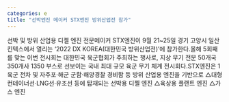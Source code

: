 ```yaml
---
categories: e
title: "선박엔진 메이커 STX엔진 방위산업전 참가"
---
```

선박 및 방위 산업용 디젤 엔진 전문메이커 STX엔진이 9월 21~25일 경기 고양시 일산 킨텍스에서 열리는 ‘2022 DX KOREA(대한민국 방위산업전)’에 참가한다.올해 5회째를 맞는 이번 전시회는 대한민국 육군협회가 주최하는 행사로, 지상 무기 전문 50개국 350개사 1350 부스로 선보이는 국내 최대 규모 육군 무기 체계 전시회다.STX엔진은 1육군 전차 및 자주포·해군 군함·해양경찰 경비함 등 방위 산업용 엔진을 기반으로 △대형 컨테이너선·LNG선·유조선 등에 탑재되는 선박용 디젤 엔진 △육상용 플랜트 엔진 △가스 엔진